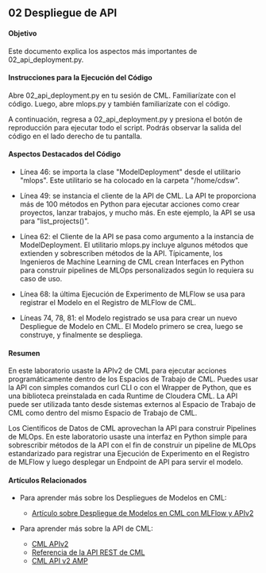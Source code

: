 ## 02 Despliegue de API

#### Objetivo

Este documento explica los aspectos más importantes de 02_api_deployment.py.

#### Instrucciones para la Ejecución del Código

Abre 02_api_deployment.py en tu sesión de CML. Familiarízate con el código. Luego, abre mlops.py y también familiarízate con el código.

A continuación, regresa a 02_api_deployment.py y presiona el botón de reproducción para ejecutar todo el script. Podrás observar la salida del código en el lado derecho de tu pantalla.

#### Aspectos Destacados del Código

* Línea 46: se importa la clase "ModelDeployment" desde el utilitario "mlops". Este utilitario se ha colocado en la carpeta "/home/cdsw".

* Línea 49: se instancia el cliente de la API de CML. La API te proporciona más de 100 métodos en Python para ejecutar acciones como crear proyectos, lanzar trabajos, y mucho más. En este ejemplo, la API se usa para "list_projects()".

* Línea 62: el Cliente de la API se pasa como argumento a la instancia de ModelDeployment. El utilitario mlops.py incluye algunos métodos que extienden y sobrescriben métodos de la API. Típicamente, los Ingenieros de Machine Learning de CML crean Interfaces en Python para construir pipelines de MLOps personalizados según lo requiera su caso de uso.

* Línea 68: la última Ejecución de Experimento de MLFlow se usa para registrar el Modelo en el Registro de MLFlow de CML.

* Líneas 74, 78, 81: el Modelo registrado se usa para crear un nuevo Despliegue de Modelo en CML. El Modelo primero se crea, luego se construye, y finalmente se despliega.

#### Resumen

En este laboratorio usaste la APIv2 de CML para ejecutar acciones programáticamente dentro de los Espacios de Trabajo de CML. Puedes usar la API con simples comandos curl CLI o con el Wrapper de Python, que es una biblioteca preinstalada en cada Runtime de Cloudera CML. La API puede ser utilizada tanto desde sistemas externos al Espacio de Trabajo de CML como dentro del mismo Espacio de Trabajo de CML.

Los Científicos de Datos de CML aprovechan la API para construir Pipelines de MLOps. En este laboratorio usaste una interfaz en Python simple para sobrescribir métodos de la API con el fin de construir un pipeline de MLOps estandarizado para registrar una Ejecución de Experimento en el Registro de MLFlow y luego desplegar un Endpoint de API para servir el modelo.

#### Artículos Relacionados

* Para aprender más sobre los Despliegues de Modelos en CML:
  * [Artículo sobre Despliegue de Modelos en CML con MLFlow y APIv2](https://community.cloudera.com/t5/Community-Articles/CML-Model-Deployment-with-MLFlow-and-APIv2/ta-p/385656)

* Para aprender más sobre la API de CML:
  * [CML APIv2](https://docs.cloudera.com/machine-learning/cloud/api/topics/ml-api-v2.html)
  * [Referencia de la API REST de CML](https://docs.cloudera.com/machine-learning/cloud/rest-api-reference/index.html)
  * [CML API v2 AMP](https://github.com/cloudera/CML_AMP_APIv2)
